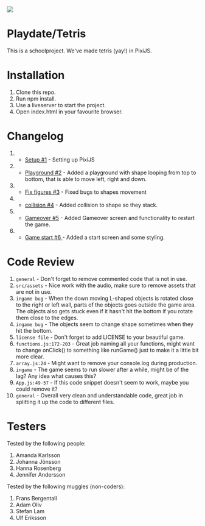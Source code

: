 <img src="https://media.giphy.com/media/26uf1VGKiJqZjItXi/giphy.gif">

# Playdate/Tetris

This is a schoolproject. We've made tetris (yay!) in PixiJS.

# Installation

1. Clone this repo.
2. Run npm install.
3. Use a liveserver to start the project.
4. Open index.html in your favourite browser.

# Changelog

1.  -   <a href="https://github.com/s0wie/playdate/pull/1">Setup #1</a> - Setting up PixiJS
2.  -   <a href="https://github.com/s0wie/playdate/pull/2">Playground #2</a> - Added a playground with shape looping from top to bottom, that is able to move left, right and down.
3.  -   <a href="https://github.com/s0wie/playdate/pull/3">Fix figures #3</a> - Fixed bugs to shapes movement
4.  -   <a href="https://github.com/s0wie/playdate/pull/4">collision #4</a> - Added collision to shape so they stack.
5.  -   <a href="https://github.com/s0wie/playdate/pull/5">Gameover #5</a> - Added Gameover screen and functionality to restart the game.
6.  -   <a href="https://github.com/s0wie/playdate/pull/6">Game start #6 </a> - Added a start screen and some styling.

# Code Review

1. `general` - Don't forget to remove commented code that is not in use.
2. `src/assets` - Nice work with the audio, make sure to remove assets that are not in use.
3. `ingame bug` - When the down moving L-shaped objects is rotated close to the right or left wall, parts of the objects goes outside the game area. The objects also gets stuck even if it hasn't hit the bottom if you rotate them close to the edges.
4. `ingame bug` - The objects seem to change shape sometimes when they hit the bottom.
5. `license file` - Don't forget to add LICENSE to your beautiful game.
6. `functions.js:172-203` - Great job naming all your functions, might want to change onClick() to something like runGame() just to make it a little bit more clear.
7. `array.js:24` - Might want to remove your console.log during production.
8. `ingame` - The game seems to run slower after a while, might be of the lag? Any idea what causes this?
9. `App.js:49-57` - If this code snippet doesn't seem to work, maybe you could remove it?
10. `general` - Overall very clean and understandable code, great job in splitting it up the code to different files.

# Testers

Tested by the following people:

1. Amanda Karlsson
2. Johanna Jönsson
3. Hanna Rosenberg
4. Jennifer Andersson

Tested by the following muggles (non-coders):

1. Frans Bergentall
2. Adam Oliv
3. Stefan Lam
4. Ulf Eriksson
